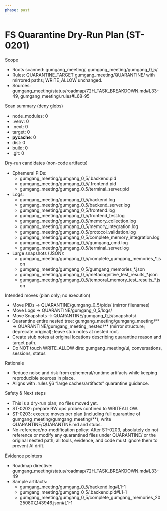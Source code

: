 ```yaml
---
phase: past
---
```


# FS Quarantine Dry-Run Plan (ST-0201)

Scope
- Roots scanned: gumgang_meeting/, gumgang_meeting/gumgang_0_5/
- Rules: QUARANTINE_TARGET gumgang_meeting/QUARANTINE/ with mirrored paths; WRITE_ALLOW unchanged.
- Sources: gumgang_meeting/status/roadmap/72H_TASK_BREAKDOWN.md#L33-49, gumgang_meeting/.rules#L68-95

Scan summary (deny globs)
- node_modules: 0
- .venv: 0
- .next: 0
- target: 0
- __pycache__: 0
- dist: 0
- build: 0
- .git: 0

Dry-run candidates (non-code artifacts)
- Ephemeral PIDs:
  - gumgang_meeting/gumgang_0_5/.backend.pid
  - gumgang_meeting/gumgang_0_5/.frontend.pid
  - gumgang_meeting/gumgang_0_5/terminal_server.pid
- Logs:
  - gumgang_meeting/gumgang_0_5/backend.log
  - gumgang_meeting/gumgang_0_5/backend_server.log
  - gumgang_meeting/gumgang_0_5/frontend.log
  - gumgang_meeting/gumgang_0_5/frontend_test.log
  - gumgang_meeting/gumgang_0_5/memory_collection.log
  - gumgang_meeting/gumgang_0_5/memory_integration.log
  - gumgang_meeting/gumgang_0_5/protocol_validation.log
  - gumgang_meeting/gumgang_0_5/complete_memory_integration.log
  - gumgang_meeting/gumgang_0_5/gumgang_cmd.log
  - gumgang_meeting/gumgang_0_5/terminal_server.log
- Large snapshots (JSON):
  - gumgang_meeting/gumgang_0_5/complete_gumgang_memories_*.json
  - gumgang_meeting/gumgang_0_5/gumgang_memories_*.json
  - gumgang_meeting/gumgang_0_5/metacognitive_test_results_*.json
  - gumgang_meeting/gumgang_0_5/temporal_memory_test_results_*.json

Intended moves (plan only; no execution)
- Move PIDs → QUARANTINE/gumgang_0_5/pids/ (mirror filenames)
- Move Logs → QUARANTINE/gumgang_0_5/logs/
- Move Snapshots → QUARANTINE/gumgang_0_5/snapshots/
- Quarantine entire nested tree: gumgang_meeting/gumgang_meeting/** → QUARANTINE/gumgang_meeting_nested/** (mirror structure; deprecate original); leave stub notes at nested root.
- Create stub notes at original locations describing quarantine reason and target path.
- Do NOT touch WRITE_ALLOW dirs: gumgang_meeting/ui, conversations, sessions, status

Rationale
- Reduce noise and risk from ephemeral/runtime artifacts while keeping reproducible sources in place.
- Aligns with .rules §6 “large caches/artifacts” quarantine guidance.

Safety & Next steps
- This is a dry-run plan; no files moved yet.
- ST-0202: prepare RW ops probes confined to WRITEALLOW.
- ST-0203: execute moves per plan (including full quarantine of gumgang_meeting/gumgang_meeting/**); write QUARANTINE/QUARANTINE.md and stubs.
- No-reference/no-modification policy: After ST-0203, absolutely do not reference or modify any quarantined files under QUARANTINE/ or the original nested path; all tools, evidence, and code must ignore them to prevent AI drift.

Evidence pointers
- Roadmap directive: gumgang_meeting/status/roadmap/72H_TASK_BREAKDOWN.md#L33-49
- Sample artifacts: 
  - gumgang_meeting/gumgang_0_5/backend.log#L1-1
  - gumgang_meeting/gumgang_0_5/.backend.pid#L1-1
  - gumgang_meeting/gumgang_0_5/complete_gumgang_memories_20250807_143946.json#L1-1